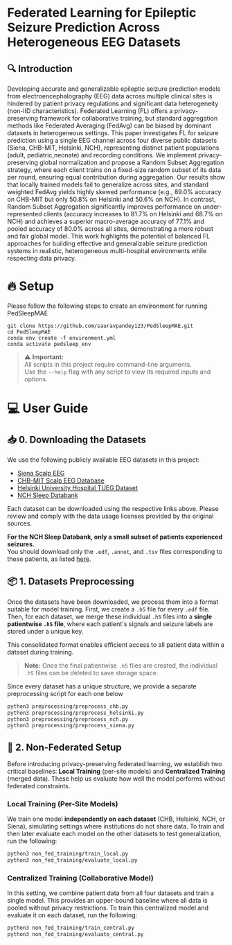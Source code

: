 # Federated Learning for Epileptic Seizure Prediction Across Heterogeneous EEG Datasets


## :mag: Introduction
Developing accurate and generalizable epileptic seizure prediction models from electroencephalography (EEG) data across multiple clinical sites is hindered by patient privacy regulations and significant data heterogeneity (non-IID characteristics). Federated Learning (FL) offers a privacy-preserving framework for collaborative training, but standard aggregation methods like Federated Averaging (FedAvg) can be biased by dominant datasets in heterogeneous settings. This paper investigates FL for seizure prediction using a single EEG channel across four diverse public datasets (Siena, CHB-MIT, Helsinki, NCH), representing distinct patient populations (adult, pediatric,neonate) and recording conditions. We implement privacy-preserving global normalization and propose a Random Subset Aggregation strategy, where each client trains on a fixed-size random subset of its data per round, ensuring equal contribution during aggregation. Our results show
that locally trained models fail to generalize across sites, and standard weighted FedAvg yields highly skewed performance (e.g., 89.0% accuracy on CHB-MIT but only 50.8% on Helsinki and 50.6% on NCH). In contrast, Random Subset Aggregation significantly improves performance on under-represented clients (accuracy increases to 81.7% on Helsinki and 68.7% on NCH) and achieves a superior macro-average accuracy of 77.1% and pooled accuracy of 80.0% across all sites, demonstrating a
more robust and fair global model. This work highlights the potential of balanced FL approaches for building effective and generalizable seizure prediction systems in realistic, heterogeneous multi-hospital environments while respecting data privacy.

# :fire: Setup 
Please follow the following steps to create an environment for running PedSleepMAE

```
git clone https://github.com/sauravpandey123/PedSleepMAE.git
cd PedSleepMAE
conda env create -f environment.yml
conda activate pedsleep_env
```

> ⚠️ **Important:**  
> All scripts in this project require command-line arguments.  
> Use the `--help` flag with any script to view its required inputs and options.



# :computer: User Guide 
## :inbox_tray:  0. Downloading the Datasets

We use the following publicly available EEG datasets in this project:

- [Siena Scalp EEG](https://physionet.org/content/siena-scalp-eeg/1.0.0/)
- [CHB-MIT Scalp EEG Database](https://physionet.org/content/chbmit/1.0.0/)
- [Helsinki University Hospital TUEG Dataset](https://zenodo.org/records/2547147)
- [NCH Sleep Databank](https://sleepdata.org/datasets/nchsdb)

Each dataset can be downloaded using the respective links above. Please review and comply with the data usage licenses provided by the original sources.

**For the NCH Sleep Databank, only a small subset of patients experienced seizures.**  
You should download only the `.edf`, `.annot`, and `.tsv` files corresponding to these patients, as listed [here](NCH_Seizure_Patients.md).

## 📦 1. Datasets Preprocessing

Once the datasets have been downloaded, we process them into a format suitable for model training. First, we create a `.h5` file for every `.edf` file. Then, for each dataset, we merge these individual `.h5` files into a **single patientwise `.h5` file**, where each patient's signals and seizure labels are stored under a unique key.

This consolidated format enables efficient access to all patient data within a dataset during training.

> **Note:** Once the final patientwise `.h5` files are created, the individual `.h5` files can be deleted to save storage space.

Since every dataset has a unique structure, we provide a separate preprocessing script for each one below

```bash
python3 preprocessing/preprocess_chb.py
python3 preprocessing/preprocess_helsinki.py
python3 preprocessing/preprocess_nch.py
python3 preprocessing/preprocess_siena.py
```
## 🧪 2. Non-Federated Setup

Before introducing privacy-preserving federated learning, we establish two critical baselines: **Local Training** (per-site models) and **Centralized Training** (merged data). These help us evaluate how well the model performs without federated constraints.

### Local Training (Per-Site Models)

We train one model **independently on each dataset** (CHB, Helsinki, NCH, or Siena), simulating settings where institutions do not share data. To train and then later evaluate each model on the other datasets to test generalization, run the following:

```bash
python3 non_fed_training/train_local.py
python3 non_fed_training/evaluate_local.py
```

### Centralized Training (Collaborative Model)

In this setting, we combine patient data from all four datasets and train a single model. This provides an upper-bound baseline where all data is pooled without privacy restrictions. To train this centralized model and evaluate it on each dataset, run the following:

```bash
python3 non_fed_training/train_central.py
python3 non_fed_training/evaluate_central.py
```
